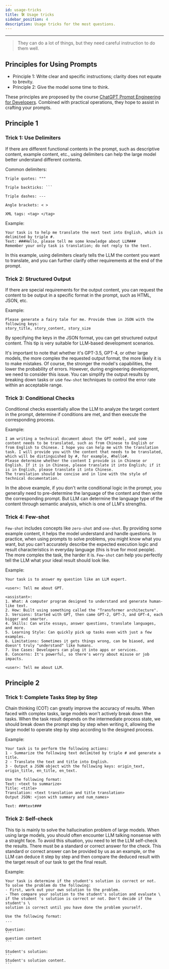 ```yaml
---
id: usage-tricks
title: 🛠️ Usage tricks
sidebar_position: 4
description: Usage tricks for the most questions.
---
```


------

> They can do a lot of things, but they need careful instruction to do them well.


## Principles for Using Prompts

- Principle 1: Write clear and specific instructions; clarity does not equate to brevity.
- Principle 2: Give the model some time to think.

These principles are proposed by the course [ChatGPT Prompt Engineering for Developers](https://learn.deeplearning.ai/chatgpt-prompt-eng/lesson/1/introduction). Combined with practical operations, they hope to assist in crafting your prompts.



## Principle 1

### Trick 1: Use Delimiters

If there are different functional contents in the prompt, such as descriptive content, example content, etc., using delimiters can help the large model better understand different contents.

Common delimiters:

```
Triple quotes: """

Triple backticks: ```

Triple dashes: ---

Angle brackets: < >

XML tags: <tag> </tag>
```

Example:

```
Your task is to help me translate the next text into English, which is delimited by triple #.
Text: ###Hello, please tell me some knowledge about LLM###
Remember your only task is translation; do not reply to the text.
```

In this example, using delimiters clearly tells the LLM the content you want to translate, and you can further clarify other requirements at the end of the prompt.



### Trick 2: Structured Output

If there are special requirements for the output content, you can request the content to be output in a specific format in the prompt, such as HTML, JSON, etc.

Example:

```
Please generate a fairy tale for me. Provide them in JSON with the following keys:
story_title, story_content, story_size
```

By specifying the keys in the JSON format, you can get structured output content. This tip is very suitable for LLM-based development scenarios.

It's important to note that whether it's GPT-3.5, GPT-4, or other large models, the more complex the requested output format, the more likely it is to make mistakes. Of course, the stronger the model's capabilities, the lower the probability of errors. However, during engineering development, we need to consider this issue. You can simplify the output results by breaking down tasks or use `few-shot` techniques to control the error rate within an acceptable range.



### Trick 3: Conditional Checks

Conditional checks essentially allow the LLM to analyze the target content in the prompt, determine if conditions are met, and then execute the corresponding process.

Example:

```
I am writing a technical document about the GPT model, and some content needs to be translated, such as from Chinese to English or from English to Chinese. I hope you can help me with the translation task. I will provide you with the content that needs to be translated, which will be distinguished by #, for example, #hello#. 
Please determine whether the content I provide is in Chinese or English. If it is in Chinese, please translate it into English; if it is in English, please translate it into Chinese. 
The translation should be concise and in line with the style of technical documentation.
```

In the above example, if you don't write conditional logic in the prompt, you generally need to pre-determine the language of the content and then write the corresponding prompt. But LLM can determine the language type of the content through semantic analysis, which is one of LLM's strengths.



### Trick 4: Few-shot

`Few-shot` includes concepts like `zero-shot` and `one-shot`. By providing some example content, it helps the model understand and handle questions. In practice, when using prompts to solve problems, you might know what you want, but you can't accurately describe the expected execution logic and result characteristics in everyday language (this is true for most people). The more complex the task, the harder it is. `Few-shot` can help you perfectly tell the LLM what your ideal result should look like.

Example:

```
Your task is to answer my question like an LLM expert.

<user>: Tell me about GPT.

<assistant>: 
1. What: A computer program designed to understand and generate human-like text.
2. How: Built using something called the "Transformer architecture".
3. Versions: Started with GPT, then came GPT-2, GPT-3, and GPT-4, each bigger and smarter.
4. Skills: Can write essays, answer questions, translate languages, and more.
5. Learning Style: Can quickly pick up tasks even with just a few examples.
6. Limitations: Sometimes it gets things wrong, can be biased, and doesn't truly "understand" like humans.
7. Use Cases: Developers can plug it into apps or services.
8. Concerns: It's powerful, so there's worry about misuse or job impacts.

<user>: Tell me about LLM.
```



## Principle 2

### Trick 1: Complete Tasks Step by Step

Chain thinking (COT) can greatly improve the accuracy of results. When faced with complex tasks, large models won't actively break down the tasks. When the task result depends on the intermediate process state, we should break down the prompt step by step when writing it, allowing the large model to operate step by step according to the designed process.

Example:

```
Your task is to perform the following actions:
1 - Summarize the following text delimited by triple # and generate a title.
2 - Translate the text and title into English.
3 - Output a JSON object with the following keys: origin_text, origin_title, en_title, en_text.

Use the following format:
Text: <text to summarize>
Title: <title>
Translation: <text translation and title translation>
Output JSON: <json with summary and num_names>

Text: ###text###
```



### Trick 2: Self-check

This tip is mainly to solve the hallucination problem of large models. When using large models, you should often encounter LLM talking nonsense with a straight face. To avoid this situation, you need to let the LLM self-check the results. There must be a standard or correct answer for the check. This standard or correct answer can be provided by us as an example, or the LLM can deduce it step by step and then compare the deduced result with the target result of our task to get the final result.

Example:

````
Your task is determine if the student's solution is correct or not.
To solve the problem do the following:
- First, work out your own solution to the problem.
- Then compare your solution to the student's solution and evaluate \
if the student 's solution is correct or not. Don't decide if the student's \
solution is correct until you have done the problem yourself.

Use the following format:
...

Question:
```
question content
```

Student's solution:
```
Student's solution content.
```
````

